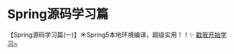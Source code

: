 # Spring源码学习篇
【Spring源码学习篇(一)】☀️Spring5本地环境编译，超级实用！！✨  [戳我开始学习~](https://blog.csdn.net/Pzzzz_wwy/article/details/119925822?spm=1001.2014.3001.5501)
